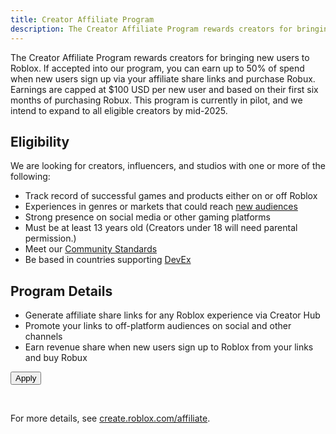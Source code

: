 ```yaml
---
title: Creator Affiliate Program
description: The Creator Affiliate Program rewards creators for bringing new users to Roblox.
---
```


The Creator Affiliate Program rewards creators for bringing new users to Roblox. If accepted into our program, you can earn up to 50% of spend when new users sign up via your affiliate share links and purchase Robux. Earnings are capped at $100 USD per new user and based on their first six months of purchasing Robux. This program is currently in pilot, and we intend to expand to all eligible creators by mid-2025.

<figure>
<Chip
    color="success"
    label="Status: Open"
    size="medium"
    variant="filled" />
</figure>

## Eligibility

We are looking for creators, influencers, and studios with one or more of the following:

- Track record of successful games and products either on or off Roblox
- Experiences in genres or markets that could reach [new audiences](https://corp.roblox.com/newsroom/2024/07/roblox-genre-insights-what-will-you-create-next)
- Strong presence on social media or other gaming platforms
- Must be at least 13 years old (Creators under 18 will need parental permission.)
- Meet our [Community Standards](https://en.help.roblox.com/hc/en-us/articles/203313410-Roblox-Community-Standards)
- Be based in countries supporting [DevEx](https://en.help.roblox.com/hc/en-us/articles/203314100-Developer-Exchange-DevEx-Overview-How-to-Submit-Requirements)

## Program Details

- Generate affiliate share links for any Roblox experience via Creator Hub
- Promote your links to off-platform audiences on social and other channels
- Earn revenue share when new users sign up to Roblox from your links and buy Robux

<Button href="https://survey.roblox.com/jfe/form/SV_0OQ5raEV6l54pa6" size='large' variant='contained' style={{width:200}}>Apply</Button>

<br />

For more details, see [create.roblox.com/affiliate](https://create.roblox.com/affiliate).
